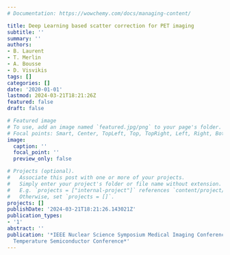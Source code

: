 ```yaml
---
# Documentation: https://wowchemy.com/docs/managing-content/

title: Deep Learning based scatter correction for PET imaging
subtitle: ''
summary: ''
authors:
- B. Laurent
- T. Merlin
- A. Bousse
- D. Visvikis
tags: []
categories: []
date: '2020-01-01'
lastmod: 2024-03-21T18:21:26Z
featured: false
draft: false

# Featured image
# To use, add an image named `featured.jpg/png` to your page's folder.
# Focal points: Smart, Center, TopLeft, Top, TopRight, Left, Right, BottomLeft, Bottom, BottomRight.
image:
  caption: ''
  focal_point: ''
  preview_only: false

# Projects (optional).
#   Associate this post with one or more of your projects.
#   Simply enter your project's folder or file name without extension.
#   E.g. `projects = ["internal-project"]` references `content/project/deep-learning/index.md`.
#   Otherwise, set `projects = []`.
projects: []
publishDate: '2024-03-21T18:21:26.143021Z'
publication_types:
- '1'
abstract: ''
publication: '*IEEE Nuclear Science Symposium Medical Imaging Conference and Room
  Temperature Semiconductor Conference*'
---
```

